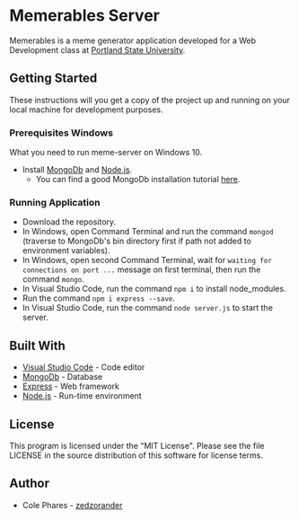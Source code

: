 # Memerables Server

Memerables is a meme generator application developed for a Web Development class at [Portland State University](https://www.pdx.edu/).

## Getting Started

These instructions will you get a copy of the project up and running on your local machine for development purposes.

### Prerequisites Windows

What you need to run meme-server on Windows 10.

- Install [MongoDb](https://www.mongodb.com/download-center/community) and [Node.js](https://nodejs.org/en/). 
  - You can find a good MongoDb installation tutorial [here](https://www.youtube.com/watch?v=FwMwO8pXfq0&t=662s).

### Running Application

- Download the repository.
- In Windows, open Command Terminal and run the command `mongod` (traverse to MongoDb's bin directory first if path not added to environment variables).
- In Windows, open second Command Terminal, wait for `waiting for connections on port ...` message on first terminal, then run the command `mongo`.
- In Visual Studio Code, run the command `npm i` to install node_modules.
- Run the command `npm i express --save`.
- In Visual Studio Code, run the command `node server.js` to start the server.

## Built With

- [Visual Studio Code](https://code.visualstudio.com) - Code editor
- [MongoDb](https://www.mongodb.com/download-center/community) - Database
- [Express](https://expressjs.com/) - Web framework
- [Node.js](https://nodejs.org/en/) - Run-time environment

## License

This program is licensed under the "MIT License". Please see the file LICENSE in the source distribution of this software for license terms.

## Author

- Cole Phares - [zedzorander](https://github.com/zedzorander)
  
